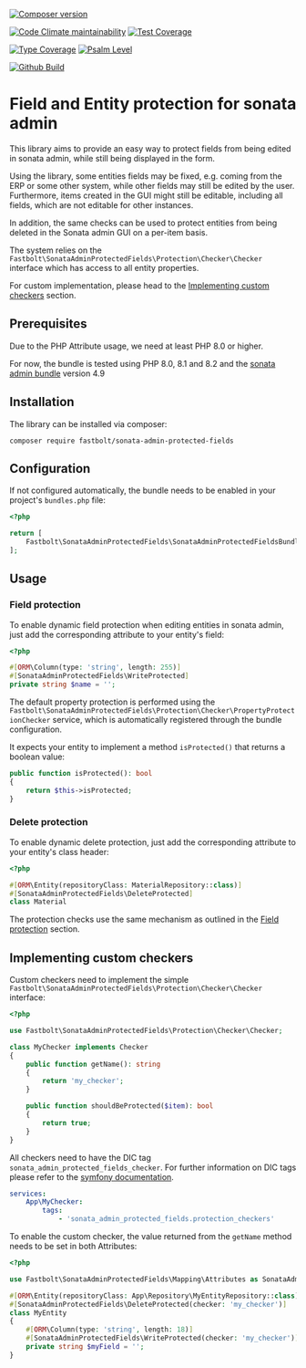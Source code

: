 [![Composer version](https://img.shields.io/packagist/v/fastbolt/sonata-admin-protected-fields)](https://packagist.org/packages/fastbolt/sonata-admin-protected-fields)

[![Code Climate maintainability](https://img.shields.io/codeclimate/maintainability/fastbolt/sonata-admin-protected-fields)](https://codeclimate.com/github/fastbolt/sonata-admin-protected-fields)
[![Test Coverage](https://img.shields.io/codecov/c/github/fastbolt/sonata-admin-protected-fields)](https://app.codecov.io/gh/fastbolt/sonata-admin-protected-fields/)

[![Type Coverage](https://shepherd.dev/github/fastbolt/sonata-admin-protected-fields/coverage.svg)](https://shepherd.dev/github/fastbolt/sonata-admin-protected-fields)
[![Psalm Level](https://shepherd.dev/github/fastbolt/sonata-admin-protected-fields/level.svg)](https://shepherd.dev/github/fastbolt/sonata-admin-protected-fields)

[![Github Build](https://img.shields.io/github/workflow/status/fastbolt/sonata-admin-protected-fields/CI/main)](https://github.com/fastbolt/sonata-admin-protected-fields/actions)

# Field and Entity protection for sonata admin

This library aims to provide an easy way to protect fields from being edited in sonata admin, while still being displayed in the form.

Using the library, some entities fields may be fixed, e.g. coming from the ERP or some other system, while other fields may still be edited by the user. Furthermore, items created in the GUI might still be editable, including all fields, which are not editable for other instances.

In addition, the same checks can be used to protect entities from being deleted in the Sonata admin GUI on a per-item basis. 

The system relies on the `Fastbolt\SonataAdminProtectedFields\Protection\Checker\Checker` interface which has access to all entity properties.

For custom implementation, please head to the [Implementing custom checkers](#-implementing-custom-checkers) section.

## Prerequisites

Due to the PHP Attribute usage, we need at least PHP 8.0 or higher.

For now, the bundle is tested using PHP 8.0, 8.1 and 8.2 and the [sonata admin bundle](https://github.com/sonata-project/SonataAdminBundle) version 4.9

## Installation

The library can be installed via composer:

```
composer require fastbolt/sonata-admin-protected-fields
```

## Configuration

If not configured automatically, the bundle needs to be enabled in your project's `bundles.php` file:

```php
<?php

return [
    Fastbolt\SonataAdminProtectedFields\SonataAdminProtectedFieldsBundle::class => ['all' => true],
];
```

## Usage

### Field protection

To enable dynamic field protection when editing entities in sonata admin, just add the corresponding attribute to your entity's field:

```php
<?php

#[ORM\Column(type: 'string', length: 255)]
#[SonataAdminProtectedFields\WriteProtected]
private string $name = '';
```

The default property protection is performed using the `Fastbolt\SonataAdminProtectedFields\Protection\Checker\PropertyProtectionChecker` service, which is automatically registered through the bundle configuration.

It expects your entity to implement a method `isProtected()` that returns a boolean value:

```php
public function isProtected(): bool
{
    return $this->isProtected;
}
```

### Delete protection

To enable dynamic delete protection, just add the corresponding attribute to your entity's class header:

```php
<?php

#[ORM\Entity(repositoryClass: MaterialRepository::class)]
#[SonataAdminProtectedFields\DeleteProtected]
class Material
```

The protection checks use the same mechanism as outlined in the [Field protection](#-field-protection) section.

## Implementing custom checkers

Custom checkers need to implement the simple `Fastbolt\SonataAdminProtectedFields\Protection\Checker\Checker` interface:

```php
<?php

use Fastbolt\SonataAdminProtectedFields\Protection\Checker\Checker;

class MyChecker implements Checker
{
    public function getName(): string
    {
        return 'my_checker';
    }

    public function shouldBeProtected($item): bool 
    {
        return true;    
    }
}
```

All checkers need to have the DIC tag `sonata_admin_protected_fields_checker`. For further information on DIC tags 
please refer to the [symfony documentation](https://symfony.com/doc/current/service_container/tags.html). 

```yaml
services:
    App\MyChecker:
        tags:
            - 'sonata_admin_protected_fields.protection_checkers'
```

To enable the custom checker, the value returned from the `getName` method needs to be set in both Attributes:

```php
<?php

use Fastbolt\SonataAdminProtectedFields\Mapping\Attributes as SonataAdminProtectedFields;

#[ORM\Entity(repositoryClass: App\Repository\MyEntityRepository::class)]
#[SonataAdminProtectedFields\DeleteProtected(checker: 'my_checker')]
class MyEntity
{
    #[ORM\Column(type: 'string', length: 18)]
    #[SonataAdminProtectedFields\WriteProtected(checker: 'my_checker')]
    private string $myField = '';
}
```
